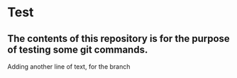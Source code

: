 # Test
## The contents of this repository is for the purpose of testing some git commands.
Adding another line of text, for the branch
